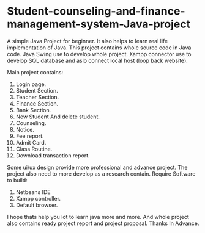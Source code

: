 # Student-counseling-and-finance-management-system-Java-project
A simple Java Project for beginner. It also helps to learn real life implementation of Java. 
This project contains whole source code in Java code.
Java Swing use to develop whole project.
Xampp connector use to develop SQL database and aslo connect local host (loop back website).


Main project contains:
1. Login page.
2. Student Section.
3. Teacher Section.
4. Finance Section.
5. Bank Section.
6. New Student And delete student.
7. Counseling.
8. Notice.
9. Fee report.
10. Admit Card.
11. Class Routine.
12. Download transaction report.


Some  ui/ux design provide more professional and advance project. The project also need to more develop as a research contain.
Require Software to build:
1. Netbeans IDE
2. Xampp controller.
3. Default browser.


I hope thats help you lot to learn java more and more. And whole project also contains ready project report and project proposal.
Thanks In Advance.

